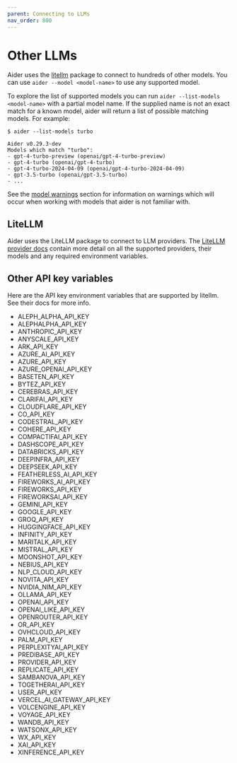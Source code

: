```yaml
---
parent: Connecting to LLMs
nav_order: 800
---
```


# Other LLMs

Aider uses the [litellm](https://docs.litellm.ai/docs/providers) package
to connect to hundreds of other models.
You can use `aider --model <model-name>` to use any supported model.

To explore the list of supported models you can run `aider --list-models <model-name>`
with a partial model name.
If the supplied name is not an exact match for a known model, aider will
return a list of possible matching models.
For example:

```
$ aider --list-models turbo

Aider v0.29.3-dev
Models which match "turbo":
- gpt-4-turbo-preview (openai/gpt-4-turbo-preview)
- gpt-4-turbo (openai/gpt-4-turbo)
- gpt-4-turbo-2024-04-09 (openai/gpt-4-turbo-2024-04-09)
- gpt-3.5-turbo (openai/gpt-3.5-turbo)
- ...
```

See the [model warnings](warnings.html)
section for information on warnings which will occur
when working with models that aider is not familiar with.

## LiteLLM

Aider uses the LiteLLM package to connect to LLM providers.
The [LiteLLM provider docs](https://docs.litellm.ai/docs/providers)
contain more detail on all the supported providers,
their models and any required environment variables.


## Other API key variables

Here are the API key environment variables that are supported
by litellm. See their docs for more info.

<!--[[[cog
from subprocess import run
lines = run(
    "egrep -ho '[A-Z_]+_API_KEY' ../litellm/litellm/*py | sort -u",
    shell=True,
    capture_output=True,
    text=True,
    ).stdout
lines = ['- ' + line for line in lines.splitlines(keepends=True)]
cog.out(''.join(lines))
]]]-->
- ALEPH_ALPHA_API_KEY
- ALEPHALPHA_API_KEY
- ANTHROPIC_API_KEY
- ANYSCALE_API_KEY
- ARK_API_KEY
- AZURE_AI_API_KEY
- AZURE_API_KEY
- AZURE_OPENAI_API_KEY
- BASETEN_API_KEY
- BYTEZ_API_KEY
- CEREBRAS_API_KEY
- CLARIFAI_API_KEY
- CLOUDFLARE_API_KEY
- CO_API_KEY
- CODESTRAL_API_KEY
- COHERE_API_KEY
- COMPACTIFAI_API_KEY
- DASHSCOPE_API_KEY
- DATABRICKS_API_KEY
- DEEPINFRA_API_KEY
- DEEPSEEK_API_KEY
- FEATHERLESS_AI_API_KEY
- FIREWORKS_AI_API_KEY
- FIREWORKS_API_KEY
- FIREWORKSAI_API_KEY
- GEMINI_API_KEY
- GOOGLE_API_KEY
- GROQ_API_KEY
- HUGGINGFACE_API_KEY
- INFINITY_API_KEY
- MARITALK_API_KEY
- MISTRAL_API_KEY
- MOONSHOT_API_KEY
- NEBIUS_API_KEY
- NLP_CLOUD_API_KEY
- NOVITA_API_KEY
- NVIDIA_NIM_API_KEY
- OLLAMA_API_KEY
- OPENAI_API_KEY
- OPENAI_LIKE_API_KEY
- OPENROUTER_API_KEY
- OR_API_KEY
- OVHCLOUD_API_KEY
- PALM_API_KEY
- PERPLEXITYAI_API_KEY
- PREDIBASE_API_KEY
- PROVIDER_API_KEY
- REPLICATE_API_KEY
- SAMBANOVA_API_KEY
- TOGETHERAI_API_KEY
- USER_API_KEY
- VERCEL_AI_GATEWAY_API_KEY
- VOLCENGINE_API_KEY
- VOYAGE_API_KEY
- WANDB_API_KEY
- WATSONX_API_KEY
- WX_API_KEY
- XAI_API_KEY
- XINFERENCE_API_KEY
<!--[[[end]]]-->
